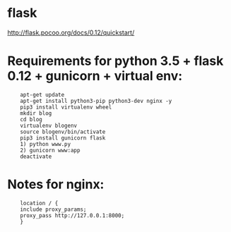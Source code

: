 # flask
http://flask.pocoo.org/docs/0.12/quickstart/

# Requirements for python 3.5 + flask 0.12 + gunicorn + virtual env:

        apt-get update
        apt-get install python3-pip python3-dev nginx -y
        pip3 install virtualenv wheel
        mkdir blog
        cd blog
        virtualenv blogenv
        source blogenv/bin/activate
        pip3 install gunicorn flask
        1) python www.py
        2) gunicorn www:app
        deactivate

# Notes for nginx:
        location / {
        include proxy_params;
        proxy_pass http://127.0.0.1:8000;
        }

